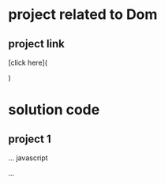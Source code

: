# project related to Dom

## project link
[click here](

)
# solution code

## project 1

...  javascript

...